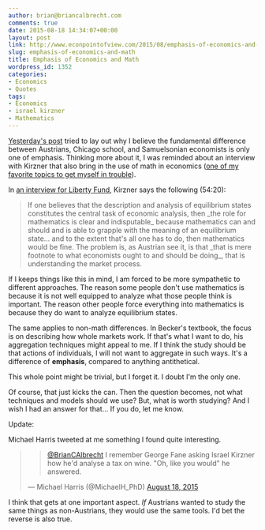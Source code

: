 ```yaml
---
author: brian@briancalbrecht.com
comments: true
date: 2015-08-18 14:34:07+00:00
layout: post
link: http://www.econpointofview.com/2015/08/emphasis-of-economics-and-math/
slug: emphasis-of-economics-and-math
title: Emphasis of Economics and Math
wordpress_id: 1352
categories:
- Economics
- Quotes
tags:
- Economics
- israel kirzner
- Mathematics
---
```


[Yesterday's post](http://www.econpointofview.com/2015/08/austrians-vs-chicago-school-vs-samuelsonians-only-a-difference-of-emphasis/) tried to lay out why I believe the fundamental difference between Austrians, Chicago school, and Samuelsonian economists is only one of emphasis. Thinking more about it, I was reminded about an interview with Kirzner that also bring in the use of math in economics ([one of my favorite topics to get myself in trouble](http://www.econpointofview.com/2015/01/study-math-my-austrian-friends/)).

In [an interview for Liberty Fund](http://newmedia.ufm.edu/kirznermachanconversation), Kirzner says the following (54:20):


<blockquote>If one believes that the description and analysis of equilibrium states constitutes the central task of economic analysis, then _the role for mathematics is clear and indisputable_ because mathematics can and should and is able to grapple with the meaning of an equilibrium state... and to the extent that's all one has to do, then mathematics would be fine. The problem is, as Austrian see it, is that _that is mere footnote to what economists ought to and should be doing_, that is understanding the market process.</blockquote>


If I keeps things like this in mind, I am forced to be more sympathetic to different approaches. The reason some people don't use mathematics is because it is not well equipped to analyze what those people think is important. The reason other people force everything into mathematics is because they do want to analyze equilibrium states.

The same applies to non-math differences. In Becker's textbook, the focus is on describing how whole markets work. If that's what I want to do, his aggregation techniques might appeal to me. If I think the study should be that actions of individuals, I will not want to aggregate in such ways. It's a difference of **emphasis**, compared to anything antithetical.

This whole point might be trivial, but I forget it. I doubt I'm the only one.

Of course, that just kicks the can. Then the question becomes, not what techniques and models should we use? But, what is worth studying? And I wish I had an answer for that... If you do, let me know.

Update:

Michael Harris tweeted at me something I found quite interesting.


<blockquote>

> 
> [@BrianCAlbrecht](https://twitter.com/BrianCAlbrecht) I remember George Fane asking Israel Kirzner how he'd analyse a tax on wine. "Oh, like you would" he answered.
> 
> 
— Michael Harris (@MichaelH_PhD) [August 18, 2015](https://twitter.com/MichaelH_PhD/status/633607649150431232)</blockquote>



I think that gets at one important aspect. _If_ Austrians wanted to study the same things as non-Austrians, they would use the same tools. I'd bet the reverse is also true.
